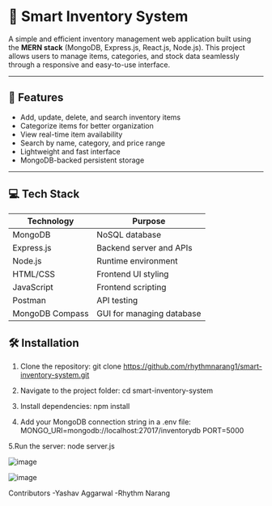 # 🧠 Smart Inventory System

A simple and efficient inventory management web application built using the **MERN stack** (MongoDB, Express.js, React.js, Node.js). This project allows users to manage items, categories, and stock data seamlessly through a responsive and easy-to-use interface.

---

## 🚀 Features

- Add, update, delete, and search inventory items
- Categorize items for better organization
- View real-time item availability
- Search by name, category, and price range
- Lightweight and fast interface
- MongoDB-backed persistent storage

---

## 💻 Tech Stack

| Technology   | Purpose                       |
|--------------|-------------------------------|
| MongoDB      | NoSQL database                |
| Express.js   | Backend server and APIs       |
| Node.js      | Runtime environment           |
| HTML/CSS     | Frontend UI styling           |
| JavaScript   | Frontend scripting            |
| Postman      | API testing                   |
| MongoDB Compass | GUI for managing database |


## 🛠️ Installation

1. Clone the repository:
git clone https://github.com/rhythmnarang1/smart-inventory-system.git

2. Navigate to the project folder:
cd smart-inventory-system

3. Install dependencies:
npm install

4. Add your MongoDB connection string in a .env file:
MONGO_URI=mongodb://localhost:27017/inventorydb
PORT=5000

5.Run the server:
node server.js

![image](https://github.com/user-attachments/assets/d6d58d8a-4f27-4502-8c6d-ed3991483cfb)


![image](https://github.com/user-attachments/assets/c0fb7d3a-89e1-4bf9-93da-8034c90a0d5a)

Contributors
-Yashav Aggarwal
-Rhythm Narang
